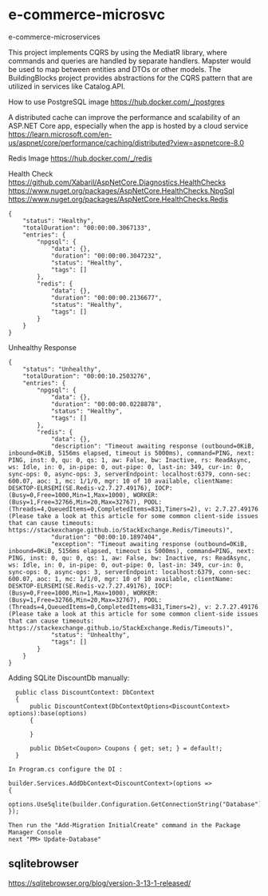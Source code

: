 # e-commerce-microsvc
e-commerce-microservices

This project implements CQRS by using the MediatR library, where commands and queries are handled by separate handlers. 
Mapster would be used to map between entities and DTOs or other models.
The BuildingBlocks project provides abstractions for the CQRS pattern that are utilized in services like Catalog.API.

How to use PostgreSQL image
https://hub.docker.com/_/postgres

A distributed cache can improve the performance and scalability of an ASP.NET Core app, especially when the app is hosted by a cloud service
https://learn.microsoft.com/en-us/aspnet/core/performance/caching/distributed?view=aspnetcore-8.0

Redis Image
https://hub.docker.com/_/redis

Health Check
https://github.com/Xabaril/AspNetCore.Diagnostics.HealthChecks
https://www.nuget.org/packages/AspNetCore.HealthChecks.NpgSql
https://www.nuget.org/packages/AspNetCore.HealthChecks.Redis

``` HealtCheck Response
{
    "status": "Healthy",
    "totalDuration": "00:00:00.3067133",
    "entries": {
        "npgsql": {
            "data": {},
            "duration": "00:00:00.3047232",
            "status": "Healthy",
            "tags": []
        },
        "redis": {
            "data": {},
            "duration": "00:00:00.2136677",
            "status": "Healthy",
            "tags": []
        }
    }
}
```
Unhealthy Response
```
{
    "status": "Unhealthy",
    "totalDuration": "00:00:10.2503276",
    "entries": {
        "npgsql": {
            "data": {},
            "duration": "00:00:00.0228878",
            "status": "Healthy",
            "tags": []
        },
        "redis": {
            "data": {},
            "description": "Timeout awaiting response (outbound=0KiB, inbound=0KiB, 5156ms elapsed, timeout is 5000ms), command=PING, next: PING, inst: 0, qu: 0, qs: 1, aw: False, bw: Inactive, rs: ReadAsync, ws: Idle, in: 0, in-pipe: 0, out-pipe: 0, last-in: 349, cur-in: 0, sync-ops: 0, async-ops: 3, serverEndpoint: localhost:6379, conn-sec: 600.07, aoc: 1, mc: 1/1/0, mgr: 10 of 10 available, clientName: DESKTOP-ELRSEMI(SE.Redis-v2.7.27.49176), IOCP: (Busy=0,Free=1000,Min=1,Max=1000), WORKER: (Busy=1,Free=32766,Min=20,Max=32767), POOL: (Threads=4,QueuedItems=0,CompletedItems=831,Timers=2), v: 2.7.27.49176 (Please take a look at this article for some common client-side issues that can cause timeouts: https://stackexchange.github.io/StackExchange.Redis/Timeouts)",
            "duration": "00:00:10.1897404",
            "exception": "Timeout awaiting response (outbound=0KiB, inbound=0KiB, 5156ms elapsed, timeout is 5000ms), command=PING, next: PING, inst: 0, qu: 0, qs: 1, aw: False, bw: Inactive, rs: ReadAsync, ws: Idle, in: 0, in-pipe: 0, out-pipe: 0, last-in: 349, cur-in: 0, sync-ops: 0, async-ops: 3, serverEndpoint: localhost:6379, conn-sec: 600.07, aoc: 1, mc: 1/1/0, mgr: 10 of 10 available, clientName: DESKTOP-ELRSEMI(SE.Redis-v2.7.27.49176), IOCP: (Busy=0,Free=1000,Min=1,Max=1000), WORKER: (Busy=1,Free=32766,Min=20,Max=32767), POOL: (Threads=4,QueuedItems=0,CompletedItems=831,Timers=2), v: 2.7.27.49176 (Please take a look at this article for some common client-side issues that can cause timeouts: https://stackexchange.github.io/StackExchange.Redis/Timeouts)",
            "status": "Unhealthy",
            "tags": []
        }
    }
}
```

Adding SQLite DiscountDb manually:
```
  public class DiscountContext: DbContext
  {
      public DiscountContext(DbContextOptions<DiscountContext> options):base(options) 
      {
          
      }

      public DbSet<Coupon> Coupons { get; set; } = default!;
  }

In Program.cs configure the DI :

builder.Services.AddDbContext<DiscountContext>(options =>
{
    options.UseSqlite(builder.Configuration.GetConnectionString("Database"));
});

Then run the "Add-Migration InitialCreate" command in the Package Manager Console
next "PM> Update-Database"

```

## sqlitebrowser
https://sqlitebrowser.org/blog/version-3-13-1-released/
